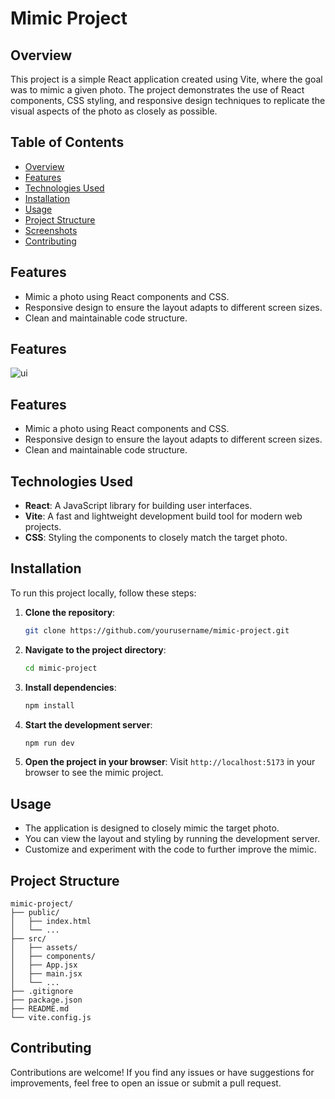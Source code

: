 
# Mimic Project

## Overview

This project is a simple React application created using Vite, where the goal was to mimic a given photo. The project demonstrates the use of React components, CSS styling, and responsive design techniques to replicate the visual aspects of the photo as closely as possible.

## Table of Contents

- [Overview](#overview)
- [Features](#features)
- [Technologies Used](#technologies-used)
- [Installation](#installation)
- [Usage](#usage)
- [Project Structure](#project-structure)
- [Screenshots](#screenshots)
- [Contributing](#contributing)

## Features

- Mimic a photo using React components and CSS.
- Responsive design to ensure the layout adapts to different screen sizes.
- Clean and maintainable code structure.

## Features
![ui](https://github.com/user-attachments/assets/6224a614-8c8c-45e8-8970-5a47622c2e36)

## Features

- Mimic a photo using React components and CSS.
- Responsive design to ensure the layout adapts to different screen sizes.
- Clean and maintainable code structure.

## Technologies Used

- **React**: A JavaScript library for building user interfaces.
- **Vite**: A fast and lightweight development build tool for modern web projects.
- **CSS**: Styling the components to closely match the target photo.

## Installation

To run this project locally, follow these steps:

1. **Clone the repository**:
   ```bash
   git clone https://github.com/yourusername/mimic-project.git
   ```

2. **Navigate to the project directory**:
   ```bash
   cd mimic-project
   ```

3. **Install dependencies**:
   ```bash
   npm install
   ```

4. **Start the development server**:
   ```bash
   npm run dev
   ```

5. **Open the project in your browser**:
   Visit `http://localhost:5173` in your browser to see the mimic project.

## Usage

- The application is designed to closely mimic the target photo.
- You can view the layout and styling by running the development server.
- Customize and experiment with the code to further improve the mimic.

## Project Structure

```
mimic-project/
├── public/
│   ├── index.html
│   └── ...
├── src/
│   ├── assets/
│   ├── components/
│   ├── App.jsx
│   ├── main.jsx
│   └── ...
├── .gitignore
├── package.json
├── README.md
└── vite.config.js
```

## Contributing

Contributions are welcome! If you find any issues or have suggestions for improvements, feel free to open an issue or submit a pull request.
